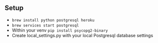 ## Setup

* `brew install python postgresql heroku`
* `brew services start postgresql`
* Within your venv `pip install psycopg2-binary`
* Create local_settings.py with your local Postgresql database settings 
